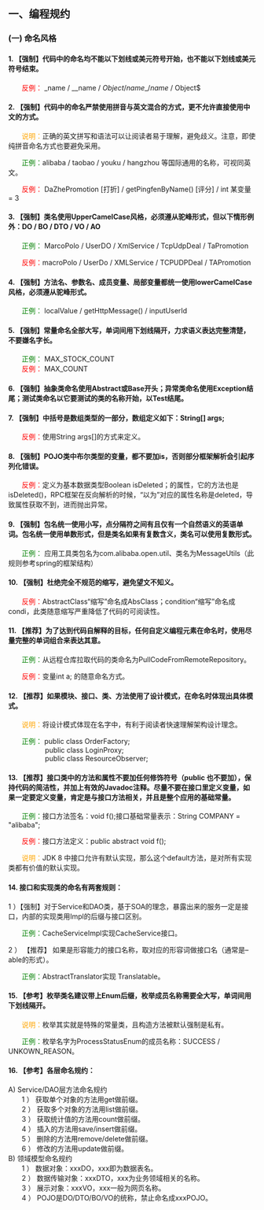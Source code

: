 ## 一、编程规约

### (一) 命名风格

#### 1. 【强制】代码中的命名均不能以下划线或美元符号开始，也不能以下划线或美元符号结束。


&nbsp;&nbsp;&nbsp;&nbsp;&nbsp;&nbsp;&nbsp;<font color="red">反例：</font> _name / \_\_name / $Object / name\_ / name$ / Object$


#### 2. 【强制】代码中的命名严禁使用拼音与英文混合的方式，更不允许直接使用中文的方式。  

&nbsp;&nbsp;&nbsp;&nbsp;&nbsp;&nbsp;&nbsp;<font color="orange">说明：</font>正确的英文拼写和语法可以让阅读者易于理解，避免歧义。注意，即使纯拼音命名方式也要避免采用。  
	
&nbsp;&nbsp;&nbsp;&nbsp;&nbsp;&nbsp;&nbsp;<font color="green">正例：</font>alibaba / taobao / youku / hangzhou 等国际通用的名称，可视同英文。
	
&nbsp;&nbsp;&nbsp;&nbsp;&nbsp;&nbsp;&nbsp;<font color="red">反例：</font> DaZhePromotion [打折] / getPingfenByName() [评分] / int 某变量 = 3
	
#### 3. 【强制】类名使用UpperCamelCase风格，必须遵从驼峰形式，但以下情形例外：DO / BO / DTO / VO / AO
&nbsp;&nbsp;&nbsp;&nbsp;&nbsp;&nbsp;&nbsp;<font color="green">正例：</font> MarcoPolo / UserDO / XmlService / TcpUdpDeal / TaPromotion  

&nbsp;&nbsp;&nbsp;&nbsp;&nbsp;&nbsp;&nbsp;<font color="red">反例：</font>macroPolo / UserDo / XMLService / TCPUDPDeal / TAPromotion

#### 4. 【强制】方法名、参数名、成员变量、局部变量都统一使用lowerCamelCase风格，必须遵从驼峰形式。
&nbsp;&nbsp;&nbsp;&nbsp;&nbsp;&nbsp;&nbsp;<font color="green">正例：</font> localValue / getHttpMessage() / inputUserId

#### 5. 【强制】常量命名全部大写，单词间用下划线隔开，力求语义表达完整清楚，不要嫌名字长。
&nbsp;&nbsp;&nbsp;&nbsp;&nbsp;&nbsp;&nbsp;<font color="green">正例：</font> MAX\_STOCK\_COUNT  
&nbsp;&nbsp;&nbsp;&nbsp;&nbsp;&nbsp;&nbsp;<font color="red">反例：</font> MAX\_COUNT

#### 6. 【强制】抽象类命名使用Abstract或Base开头；异常类命名使用Exception结尾；测试类命名以它要测试的类的名称开始，以Test结尾。

#### 7. 【强制】中括号是数组类型的一部分，数组定义如下：String[] args;
&nbsp;&nbsp;&nbsp;&nbsp;&nbsp;&nbsp;&nbsp;<font color="red">反例：</font>使用String args[]的方式来定义。

#### 8. 【强制】POJO类中布尔类型的变量，都不要加is，否则部分框架解析会引起序列化错误。
&nbsp;&nbsp;&nbsp;&nbsp;&nbsp;&nbsp;&nbsp;<font color="red">反例：</font>定义为基本数据类型Boolean isDeleted；的属性，它的方法也是isDeleted()，RPC框架在反向解析的时候，“以为”对应的属性名称是deleted，导致属性获取不到，进而抛出异常。

#### 9. 【强制】包名统一使用小写，点分隔符之间有且仅有一个自然语义的英语单词。包名统一使用单数形式，但是类名如果有复数含义，类名可以使用复数形式。
&nbsp;&nbsp;&nbsp;&nbsp;&nbsp;&nbsp;&nbsp;<font color="green">正例：</font> 应用工具类包名为com.alibaba.open.util、类名为MessageUtils（此规则参考spring的框架结构）

#### 10. 【强制】杜绝完全不规范的缩写，避免望文不知义。
&nbsp;&nbsp;&nbsp;&nbsp;&nbsp;&nbsp;&nbsp;<font color="red">反例：</font>AbstractClass“缩写”命名成AbsClass；condition“缩写”命名成 condi，此类随意缩写严重降低了代码的可阅读性。

#### 11. 【推荐】为了达到代码自解释的目标，任何自定义编程元素在命名时，使用尽量完整的单词组合来表达其意。
&nbsp;&nbsp;&nbsp;&nbsp;&nbsp;&nbsp;&nbsp;<font color="green">正例：</font>从远程仓库拉取代码的类命名为PullCodeFromRemoteRepository。  

&nbsp;&nbsp;&nbsp;&nbsp;&nbsp;&nbsp;&nbsp;<font color="red">反例：</font>变量int a; 的随意命名方式。

#### 12. 【推荐】如果模块、接口、类、方法使用了设计模式，在命名时体现出具体模式。
&nbsp;&nbsp;&nbsp;&nbsp;&nbsp;&nbsp;&nbsp;<font color="orange">说明：</font>将设计模式体现在名字中，有利于阅读者快速理解架构设计理念。  

&nbsp;&nbsp;&nbsp;&nbsp;&nbsp;&nbsp;&nbsp;<font color="green">正例：</font>  public class OrderFactory;  
&nbsp;&nbsp;&nbsp;&nbsp;&nbsp;&nbsp;&nbsp;&nbsp;&nbsp;&nbsp;&nbsp;&nbsp;&nbsp;&nbsp;&nbsp;&nbsp;&nbsp;&nbsp;    public class LoginProxy;  
&nbsp;&nbsp;&nbsp;&nbsp;&nbsp;&nbsp;&nbsp;&nbsp;&nbsp;&nbsp;&nbsp;&nbsp;&nbsp;&nbsp;&nbsp;&nbsp;&nbsp;&nbsp;    public class ResourceObserver;  
    
#### 13. 【推荐】接口类中的方法和属性不要加任何修饰符号（public 也不要加），保持代码的简洁性，并加上有效的Javadoc注释。尽量不要在接口里定义变量，如果一定要定义变量，肯定是与接口方法相关，并且是整个应用的基础常量。
&nbsp;&nbsp;&nbsp;&nbsp;&nbsp;&nbsp;&nbsp;<font color="green">正例：</font>接口方法签名：void f();接口基础常量表示：String COMPANY = "alibaba";  

&nbsp;&nbsp;&nbsp;&nbsp;&nbsp;&nbsp;&nbsp;<font color="red">反例：</font>接口方法定义：public abstract void f();  

&nbsp;&nbsp;&nbsp;&nbsp;&nbsp;&nbsp;&nbsp;<font color="orange">说明：</font>JDK 8 中接口允许有默认实现，那么这个default方法，是对所有实现类都有价值的默认实现。
#### 14. 接口和实现类的命名有两套规则：
1 ）【强制】对于Service和DAO类，基于SOA的理念，暴露出来的服务一定是接口，内部的实现类用Impl的后缀与接口区别。    

&nbsp;&nbsp;&nbsp;&nbsp;&nbsp;&nbsp;&nbsp;<font color="green">正例：</font>CacheServiceImpl实现CacheService接口。    

2 ） 【推荐】 如果是形容能力的接口名称，取对应的形容词做接口名（通常是–able的形式）。  

&nbsp;&nbsp;&nbsp;&nbsp;&nbsp;&nbsp;&nbsp;<font color="green">正例：</font>AbstractTranslator实现 Translatable。


#### 15. 【参考】枚举类名建议带上Enum后缀，枚举成员名称需要全大写，单词间用下划线隔开。
&nbsp;&nbsp;&nbsp;&nbsp;&nbsp;&nbsp;&nbsp;<font color="orange">说明：</font>枚举其实就是特殊的常量类，且构造方法被默认强制是私有。    

&nbsp;&nbsp;&nbsp;&nbsp;&nbsp;&nbsp;&nbsp;<font color="green">正例：</font>枚举名字为ProcessStatusEnum的成员名称：SUCCESS / UNKOWN_REASON。

#### 16. 【参考】各层命名规约：
A) Service/DAO层方法命名规约  
&nbsp;&nbsp;&nbsp;&nbsp;&nbsp;&nbsp;&nbsp;1 ） 获取单个对象的方法用get做前缀。  
&nbsp;&nbsp;&nbsp;&nbsp;&nbsp;&nbsp;&nbsp;2 ） 获取多个对象的方法用list做前缀。  
&nbsp;&nbsp;&nbsp;&nbsp;&nbsp;&nbsp;&nbsp;3 ） 获取统计值的方法用count做前缀。  
&nbsp;&nbsp;&nbsp;&nbsp;&nbsp;&nbsp;&nbsp;4 ） 插入的方法用save/insert做前缀。  
&nbsp;&nbsp;&nbsp;&nbsp;&nbsp;&nbsp;&nbsp;5 ） 删除的方法用remove/delete做前缀。  
&nbsp;&nbsp;&nbsp;&nbsp;&nbsp;&nbsp;&nbsp;6 ） 修改的方法用update做前缀。  
B) 领域模型命名规约  
&nbsp;&nbsp;&nbsp;&nbsp;&nbsp;&nbsp;&nbsp;1 ） 数据对象：xxxDO，xxx即为数据表名。  
&nbsp;&nbsp;&nbsp;&nbsp;&nbsp;&nbsp;&nbsp;2 ） 数据传输对象：xxxDTO，xxx为业务领域相关的名称。  
&nbsp;&nbsp;&nbsp;&nbsp;&nbsp;&nbsp;&nbsp;3 ） 展示对象：xxxVO，xxx一般为网页名称。  
&nbsp;&nbsp;&nbsp;&nbsp;&nbsp;&nbsp;&nbsp;4 ） POJO是DO/DTO/BO/VO的统称，禁止命名成xxxPOJO。
